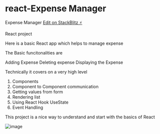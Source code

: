 # react-Expense Manager

Expense Manager
[Edit on StackBlitz ⚡️](https://stackblitz.com/edit/react-hiewag)

React project

Here is a basic React app which helps to manage expense

The Basic funcitonalities are

Adding Expense
Deleting expense
Displaying the Expense

Technically it covers on a very high level

1. Components
2. Component to Component communication
3. Getting values from form
4. Rendering list
5. Using React Hook UseState
6. Event Handling

This project is a nice way to understand and start with the basics of React


![image](https://user-images.githubusercontent.com/17353764/179397447-1d0b63b1-610d-4067-b914-6e24633bc551.png)
